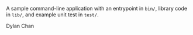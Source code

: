 A sample command-line application with an entrypoint in `bin/`, library code
in `lib/`, and example unit test in `test/`.

Dylan Chan